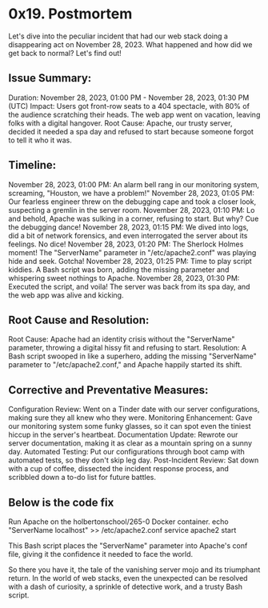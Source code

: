 # 0x19. Postmortem

Let's dive into the peculiar incident that had our web stack doing a disappearing act on November 28, 2023. What happened and how did we get back to normal? Let's find out!

## Issue Summary:
Duration: November 28, 2023, 01:00 PM - November 28, 2023, 01:30 PM (UTC)
Impact: Users got front-row seats to a 404 spectacle, with 80% of the audience scratching their heads. The web app went on vacation, leaving folks with a digital hangover.
Root Cause: Apache, our trusty server, decided it needed a spa day and refused to start because someone forgot to tell it who it was.

## Timeline:
   November 28, 2023, 01:00 PM: An alarm bell rang in our monitoring system, screaming, "Houston, we have a problem!"
   November 28, 2023, 01:05 PM: Our fearless engineer threw on the debugging cape and took a closer look, suspecting a gremlin in the server room.
   November 28, 2023, 01:10 PM: Lo and behold, Apache was sulking in a corner, refusing to start. But why? Cue the debugging dance!
   November 28, 2023, 01:15 PM: We dived into logs, did a bit of network forensics, and even interrogated the server about its feelings. No dice!
   November 28, 2023, 01:20 PM: The Sherlock Holmes moment! The "ServerName" parameter in "/etc/apache2.conf" was playing hide and seek. Gotcha!
   November 28, 2023, 01:25 PM: Time to play script kiddies. A Bash script was born, adding the missing parameter and whispering sweet nothings to Apache.
   November 28, 2023, 01:30 PM: Executed the script, and voila! The server was back from its spa day, and the web app was alive and kicking.

## Root Cause and Resolution:
Root Cause: Apache had an identity crisis without the "ServerName" parameter, throwing a digital hissy fit and refusing to start.
Resolution: A Bash script swooped in like a superhero, adding the missing "ServerName" parameter to "/etc/apache2.conf," and Apache happily started its shift.

## Corrective and Preventative Measures:
Configuration Review: Went on a Tinder date with our server configurations, making sure they all knew who they were.
Monitoring Enhancement: Gave our monitoring system some funky glasses, so it can spot even the tiniest hiccup in the server's heartbeat.
Documentation Update: Rewrote our server documentation, making it as clear as a mountain spring on a sunny day.
Automated Testing: Put our configurations through boot camp with automated tests, so they don't skip leg day.
Post-Incident Review: Sat down with a cup of coffee, dissected the incident response process, and scribbled down a to-do list for future battles.

## Below is the code fix
Run Apache on the holbertonschool/265-0 Docker container.
echo "ServerName localhost" >> /etc/apache2.conf
service apache2 start

This Bash script places the "ServerName" parameter into Apache's conf file, giving it the confidence it needed to face the world.

So there you have it, the tale of the vanishing server mojo and its triumphant return. In the world of web stacks, even the unexpected can be resolved with a dash of curiosity, a sprinkle of detective work, and a trusty Bash script.
